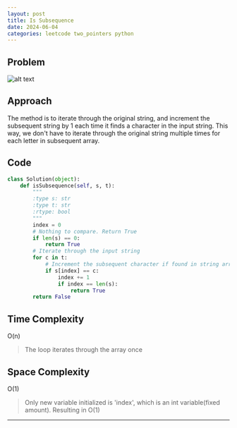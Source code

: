 ```yaml
---
layout: post
title: Is Subsequence
date: 2024-06-04
categories: leetcode two_pointers python
---
```


## Problem
![alt text](/blog/public/img/IsSubsequence.png)

## Approach
The method is to iterate through the original string, and increment the subsequent string by 1 each time it finds a character in the input string. This way, we don't have to iterate through the original string multiple times for each letter in subsequent array.

## Code
```python
class Solution(object):
    def isSubsequence(self, s, t):
        """
        :type s: str
        :type t: str
        :rtype: bool
        """
        index = 0
        # Nothing to compare. Return True
        if len(s) == 0:
            return True
        # Iterate through the input string
        for c in t:
            # Increment the subsequent character if found in string array, and return True if all subsequent characters are found
            if s[index] == c:
                index += 1
                if index == len(s):
                    return True
        return False
```

## Time Complexity
O(n)
> The loop iterates through the array once

## Space Complexity
O(1)
> Only new variable initialized is 'index', which is an int variable(fixed amount). Resulting in O(1)

---